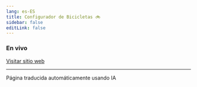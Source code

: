 ```yaml
---
lang: es-ES
title: Configurador de Bicicletas 🚲
sidebar: false
editLink: false
---
```


### En vivo

<sample src="https://bike.needle.tools" />

[Visitar sitio web](https://bike.needle.tools)

---
Página traducida automáticamente usando IA